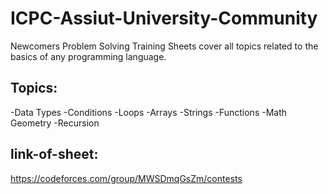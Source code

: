 # ICPC-Assiut-University-Community
Newcomers Problem Solving Training Sheets cover all topics related to the basics of any programming language.
## Topics: 
-Data Types
-Conditions
-Loops
-Arrays
-Strings
-Functions
-Math Geometry
-Recursion
## link-of-sheet:
https://codeforces.com/group/MWSDmqGsZm/contests
